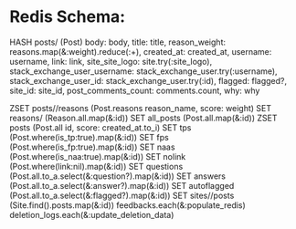 # Redis Schema:

HASH posts/<id> (Post)
        body: body,
        title: title,
        reason_weight: reasons.map(&:weight).reduce(:+),
        created_at: created_at,
        username: username,
        link: link,
        site_site_logo: site.try(:site_logo),
        stack_exchange_user_username: stack_exchange_user.try(:username),
        stack_exchange_user_id: stack_exchange_user.try(:id),
        flagged: flagged?,
        site_id: site_id,
        post_comments_count: comments.count,
        why: why

ZSET posts/<id>/reasons (Post.reasons reason_name, score: weight)
SET reasons/<id> (Reason.all.map(&:id))
SET all_posts (Post.all.map(&:id))
ZSET posts (Post.all id, score: created_at.to_i)
SET tps (Post.where(is_tp:true).map(&:id))
SET fps (Post.where(is_fp:true).map(&:id))
SET naas (Post.where(is_naa:true).map(&:id))
SET nolink (Post.where(link:nil).map(&:id))
SET questions (Post.all.to_a.select(&:question?).map(&:id))
SET answers (Post.all.to_a.select(&:answer?).map(&:id))
SET autoflagged (Post.all.to_a.select(&:flagged?).map(&:id))
SET sites/<id>/posts (Site.find(<id>).posts.map(&:id))
feedbacks.each(&:populate_redis)
deletion_logs.each(&:update_deletion_data)
